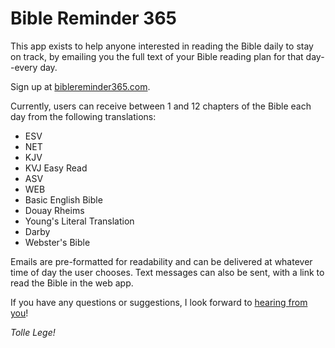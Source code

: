 # Bible Reminder 365
This app exists to help anyone interested in reading the Bible daily to stay on track, by emailing you the full text of your Bible reading plan for that day--every day.

Sign up at [biblereminder365.com](https://biblereminder365.com).

Currently, users can receive between 1 and 12 chapters of the Bible each day from the following translations:
- ESV
- NET
- KJV
- KVJ Easy Read
- ASV
- WEB
- Basic English Bible
- Douay Rheims
- Young's Literal Translation
- Darby
- Webster's Bible

Emails are pre-formatted for readability and can be delivered at whatever time of day the user chooses. Text messages can also be sent, with a link to read the Bible in the web app.

If you have any questions or suggestions, I look forward to [hearing from you](mailto:bstewardcodes@gmail.com)!

_Tolle Lege!_
